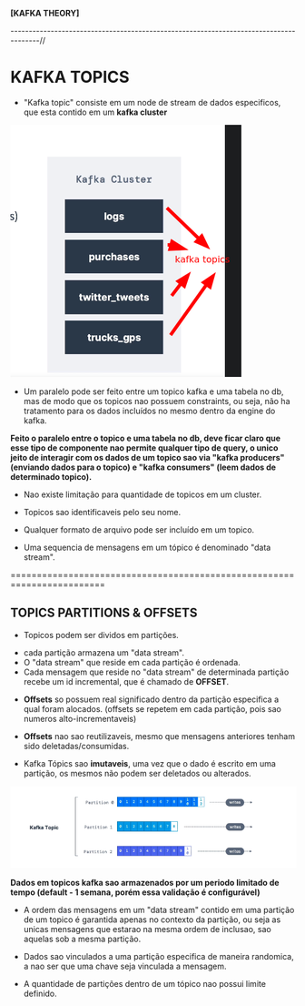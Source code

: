 **[KAFKA THEORY]**

--------------------------------------------------------------------------------------//

# KAFKA TOPICS

* "Kafka topic" consiste em um node de stream de dados especificos, que esta contido em um **kafka cluster**

![kafka_topics](images/kafka_topics.png)

* Um paralelo pode ser feito entre um topico kafka e uma tabela no db, mas de modo que os topicos nao possuem constraints, ou seja, não ha tratamento para os dados incluídos no mesmo dentro da engine do kafka.

**Feito o paralelo entre o topico e uma tabela no db, deve ficar claro que esse tipo de componente nao permite qualquer tipo de query, o unico jeito de interagir com os dados de um topico sao via "kafka producers" (enviando dados para o topico) e "kafka consumers" (leem dados de determinado topico).**

* Nao existe limitação para quantidade de topicos em um cluster. 

* Topicos sao identificaveis pelo seu nome.

* Qualquer formato de arquivo pode ser incluído em um topico.

* Uma sequencia de mensagens em um tópico é denominado "data stream".

========================================================================

## TOPICS PARTITIONS & OFFSETS


* Topicos podem ser dividos em partições.

 - cada partição armazena um "data stream".
 - O "data stream" que reside em cada partição é ordenada.
 - Cada mensagem que reside no "data stream" de determinada partição recebe um id incremental, que é chamado de **OFFSET**.
 
 * **Offsets** so possuem real significado dentro da partição especifica a qual foram alocados.
 (offsets se repetem em cada partição, pois sao numeros alto-incrementaveis)

 * **Offsets** nao sao reutilizaveis, mesmo que mensagens anteriores tenham sido deletadas/consumidas.
 
 * Kafka Tópics sao **imutaveis**, uma vez que o dado é escrito em uma partição, os mesmos não podem ser deletados ou alterados. 
 
 ![kafka_partitions](images/kafka_partitions.png)


**Dados em topicos kafka sao armazenados por um periodo limitado de tempo (default - 1 semana, porém essa validação é configurável)**

* A ordem das mensagens em um "data stream" contido em uma partição de um topico é garantida apenas no contexto da partição, ou seja as unicas mensagens que estarao na mesma ordem de inclusao, sao aquelas sob a mesma partição.

* Dados sao vinculados a uma partição especifica de maneira randomica, a nao ser que uma chave seja vinculada a mensagem.

* A quantidade de partições dentro de um tópico nao possui limite definido.
